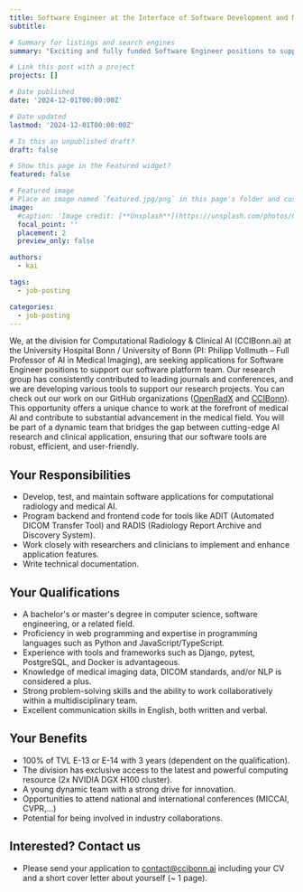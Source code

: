```yaml
---
title: Software Engineer at the Interface of Software Development and Medical AI Research
subtitle:

# Summary for listings and search engines
summary: "Exciting and fully funded Software Engineer positions to support our research projects in the division for Computational Radiology & Clinical AI (CCIBonn.ai) at the University Hospital Bonn / University of Bonn (PI: Philipp Vollmuth – Full Professor for AI in Medical Imaging). If you’re passionate about software engineering in the medical field, check out our job description and contact us via contact@ccibonn.ai (CC: kai.schlamp@ukbonn.de) with your CV and a short cover letter (~ 1 page) about yourself (not included in your CV)."

# Link this post with a project
projects: []

# Date published
date: '2024-12-01T00:00:00Z'

# Date updated
lastmod: '2024-12-01T00:00:00Z'

# Is this an unpublished draft?
draft: false

# Show this page in the Featured widget?
featured: false

# Featured image
# Place an image named `featured.jpg/png` in this page's folder and customize its options here.
image:
  #caption: 'Image credit: [**Unsplash**](https://unsplash.com/photos/CpkOjOcXdUY)'
  focal_point: ''
  placement: 2
  preview_only: false

authors:
  - kai

tags:
  - job-posting

categories:
  - job-posting
---
```



We, at the division for Computational Radiology & Clinical AI (CCIBonn.ai) at the University Hospital Bonn / University of Bonn (PI: Philipp Vollmuth – Full Professor of AI in Medical Imaging), are seeking applications for Software Engineer positions to support our software platform team. Our research group has consistently contributed to leading journals and conferences, and we are developing various tools to support our research projects. You can check out our work on our GitHub organizations ([OpenRadX](https://github.com/openradx) and [CCIBonn](https://github.com/CCI-Bonn)). This opportunity offers a unique chance to work at the forefront of medical AI and contribute to substantial advancement in the medical field. You will be part of a dynamic team that bridges the gap between cutting-edge AI research and clinical application, ensuring that our software tools are robust, efficient, and user-friendly.

## Your Responsibilities

-	Develop, test, and maintain software applications for computational radiology and medical AI.
-	Program backend and frontend code for tools like ADIT (Automated DICOM Transfer Tool) and RADIS (Radiology Report Archive and Discovery System).
-	Work closely with researchers and clinicians to implement and enhance application features.
-	Write technical documentation.

## Your Qualifications

-	A bachelor's or master's degree in computer science, software engineering, or a related field.
-	Proficiency in web programming and expertise in programming languages such as Python and JavaScript/TypeScript.
-	Experience with tools and frameworks such as Django, pytest, PostgreSQL, and Docker is advantageous.
-	Knowledge of medical imaging data, DICOM standards, and/or NLP is considered a plus.
-	Strong problem-solving skills and the ability to work collaboratively within a multidisciplinary team.
-	Excellent communication skills in English, both written and verbal.

## Your Benefits

-	100% of TVL E-13 or E-14 with 3 years (dependent on the qualification).
-	The division has exclusive access to the latest and powerful computing resource (2x NVIDIA DGX H100 cluster). 
-	A young dynamic team with a strong drive for innovation.
-	Opportunities to attend national and international conferences (MICCAI, CVPR,…)
- Potential for being involved in industry collaborations.

## Interested? Contact us

- Please send your application to contact@ccibonn.ai including your CV and a short cover letter about yourself (~ 1 page).
